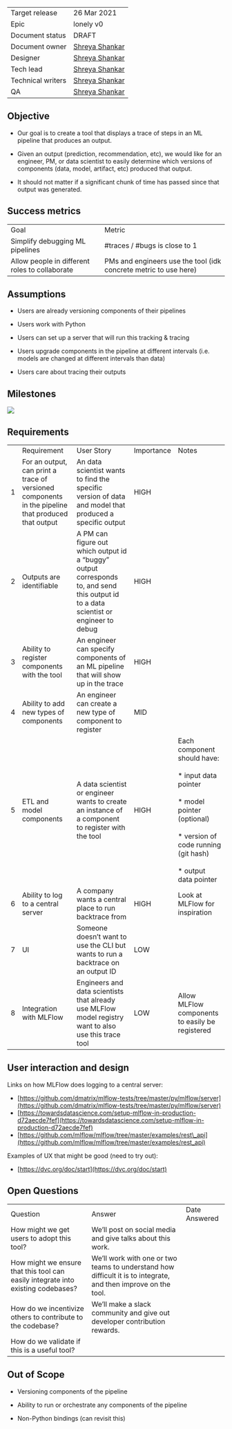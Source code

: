 |     |     |
| --- | --- |
| Target release | 26 Mar 2021 |
| Epic | lonely v0 |
| Document status | DRAFT |
| Document owner | [Shreya Shankar](https://ml-db.atlassian.net/wiki/people/602d739f1bf1ce006bb5fec1?ref=confluence) |
| Designer | [Shreya Shankar](https://ml-db.atlassian.net/wiki/people/602d739f1bf1ce006bb5fec1?ref=confluence) |
| Tech lead | [Shreya Shankar](https://ml-db.atlassian.net/wiki/people/602d739f1bf1ce006bb5fec1?ref=confluence) |
| Technical writers | [Shreya Shankar](https://ml-db.atlassian.net/wiki/people/602d739f1bf1ce006bb5fec1?ref=confluence) |
| QA  | [Shreya Shankar](https://ml-db.atlassian.net/wiki/people/602d739f1bf1ce006bb5fec1?ref=confluence) |

Objective
---------

*   Our goal is to create a tool that displays a trace of steps in an ML pipeline that produces an output.
    
*   Given an output (prediction, recommendation, etc), we would like for an engineer, PM, or data scientist to easily determine which versions of components (data, model, artifact, etc) produced that output.
    
*   It should not matter if a significant chunk of time has passed since that output was generated.
    

Success metrics
---------------

|     |     |
| --- | --- |
| Goal | Metric |
| Simplify debugging ML pipelines | #traces / #bugs is close to 1 |
| Allow people in different roles to collaborate | PMs and engineers use the tool (idk concrete metric to use here) |

Assumptions
-----------

*   Users are already versioning components of their pipelines
    
*   Users work with Python
    
*   Users can set up a server that will run this tracking & tracing
    
*   Users upgrade components in the pipeline at different intervals (i.e. models are changed at different intervals than data)
    
*   Users care about tracing their outputs
    

Milestones
----------

![](/wiki/plugins/servlet/roadmap/image/327682/1/c013a8cf46e3276583f2ddb4893243e4.png)

Requirements
------------

|     |     |     |     |     |
| --- | --- | --- | --- | --- |
|     | Requirement | User Story | Importance | Notes |
| 1   | For an output, can print a trace of versioned components in the pipeline that produced that output | An data scientist wants to find the specific version of data and model that produced a specific output | HIGH |     |
| 2   | Outputs are identifiable | A PM can figure out which output id a “buggy” output corresponds to, and send this output id to a data scientist or engineer to debug | HIGH |     |
| 3   | Ability to register components with the tool | An engineer can specify components of an ML pipeline that will show up in the trace | HIGH |     |
| 4   | Ability to add new types of components | An engineer can create a new type of component to register | MID |     |
| 5   | ETL and model components | A data scientist or engineer wants to create an instance of a component to register with the tool | HIGH | Each component should have:<br><br>*   input data pointer<br>    <br>*   model pointer (optional)<br>    <br>*   version of code running (git hash)<br>    <br>*   output data pointer |
| 6   | Ability to log to a central server | A company wants a central place to run backtrace from | HIGH | Look at MLFlow for inspiration |
| 7   | UI  | Someone doesn’t want to use the CLI but wants to run a backtrace on an output ID | LOW |     |
| 8   | Integration with MLFlow | Engineers and data scientists that already use MLFlow model registry want to also use this trace tool | LOW | Allow MLFlow components to easily be registered |

User interaction and design
---------------------------

Links on how MLFlow does logging to a central server:

*   [https://github.com/dmatrix/mlflow-tests/tree/master/py/mlflow/server](https://github.com/dmatrix/mlflow-tests/tree/master/py/mlflow/server)
*   [https://towardsdatascience.com/setup-mlflow-in-production-d72aecde7fef](https://towardsdatascience.com/setup-mlflow-in-production-d72aecde7fef)
*   [https://github.com/mlflow/mlflow/tree/master/examples/rest\_api](https://github.com/mlflow/mlflow/tree/master/examples/rest_api)

Examples of UX that might be good (need to try out):

*   [https://dvc.org/doc/start](https://dvc.org/doc/start)
    

Open Questions
--------------

|     |     |     |
| --- | --- | --- |
| Question | Answer | Date Answered |
| How might we get users to adopt this tool? | We’ll post on social media and give talks about this work. |     |
| How might we ensure that this tool can easily integrate into existing codebases? | We’ll work with one or two teams to understand how difficult it is to integrate, and then improve on the tool. |     |
| How do we incentivize others to contribute to the codebase? | We’ll make a slack community and give out developer contribution rewards. |     |
| How do we validate if this is a useful tool? |     |     |

Out of Scope
------------

*   Versioning components of the pipeline
    
*   Ability to run or orchestrate any components of the pipeline
    
*   Non-Python bindings (can revisit this)